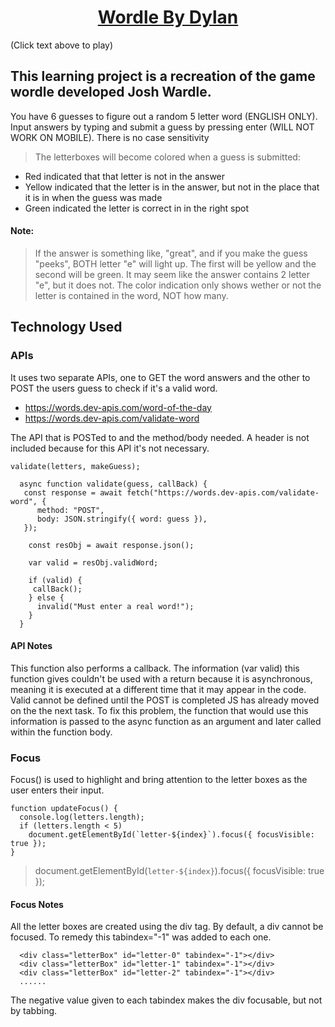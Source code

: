 <h1 align="center"><a href="https://flad115.github.io/Wordle/">Wordle By Dylan</a></h1>

(Click text above to play)

## This learning project is a recreation of the game wordle developed Josh Wardle.

You have 6 guesses to figure out a random 5 letter word (ENGLISH ONLY). Input answers by typing and submit a guess by pressing enter (WILL NOT WORK ON MOBILE). There is no case sensitivity

> The letterboxes will become colored when a guess is submitted:

- Red indicated that that letter is not in the answer
- Yellow indicated that the letter is in the answer, but not in the place that it is in when the guess was made
- Green indicated the letter is correct in in the right spot

#### Note:

> If the answer is something like, "great", and if you make the guess "peeks", BOTH letter "e" will light up. The first will be yellow and the second will be green. It may seem like the answer contains 2 letter "e", but it does not. The color indication only shows wether or not the letter is contained in the word, NOT how many.

## Technology Used

### APIs

It uses two separate APIs, one to GET the word answers and the other to POST the users guess to check if it's a valid word.

- https://words.dev-apis.com/word-of-the-day
- https://words.dev-apis.com/validate-word

The API that is POSTed to and the method/body needed. A header is not included because for this API it's not necessary.

```
validate(letters, makeGuess);

  async function validate(guess, callBack) {
   const response = await fetch("https://words.dev-apis.com/validate-word", {
      method: "POST",
      body: JSON.stringify({ word: guess }),
   });

    const resObj = await response.json();

    var valid = resObj.validWord;

    if (valid) {
     callBack();
    } else {
      invalid("Must enter a real word!");
    }
  }
```

#### API Notes

This function also performs a callback. The information (var valid) this function gives couldn't be used with a return because it is asynchronous, meaning it is executed at a different time that it may appear in the code. Valid cannot be defined until the POST is completed JS has already moved on the the next task. To fix this problem, the function that would use this information is passed to the async function as an argument and later called within the function body.

### Focus

Focus() is used to highlight and bring attention to the letter boxes as the user enters their input.

```
function updateFocus() {
  console.log(letters.length);
  if (letters.length < 5)
    document.getElementById(`letter-${index}`).focus({ focusVisible: true });
}
```

> document.getElementById(`letter-${index}`).focus({ focusVisible: true });

#### Focus Notes

All the letter boxes are created using the div tag. By default, a div cannot be focused. To remedy this tabindex="-1" was added to each one.

```
  <div class="letterBox" id="letter-0" tabindex="-1"></div>
  <div class="letterBox" id="letter-1" tabindex="-1"></div>
  <div class="letterBox" id="letter-2" tabindex="-1"></div>
  ......
```

The negative value given to each tabindex makes the div focusable, but not by tabbing.
